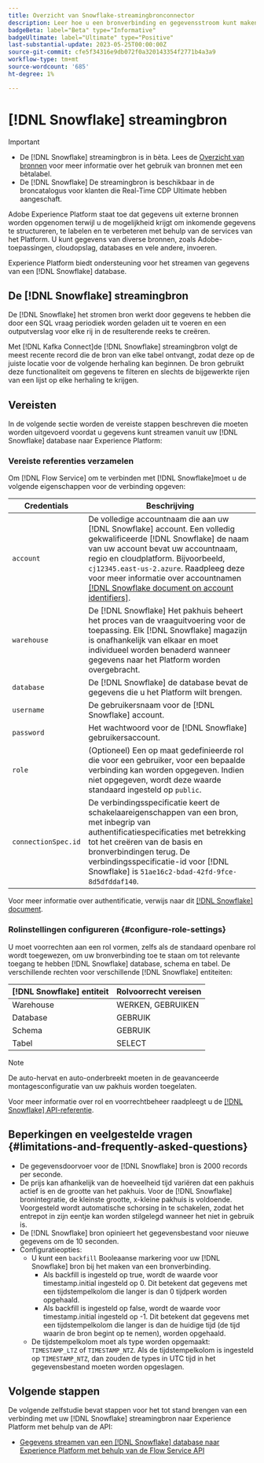 ```yaml
---
title: Overzicht van Snowflake-streamingbronconnector
description: Leer hoe u een bronverbinding en gegevensstroom kunt maken om streaminggegevens van uw Snowflake-instantie naar Adobe Experience Platform in te voeren
badgeBeta: label="Beta" type="Informative"
badgeUltimate: label="Ultimate" type="Positive"
last-substantial-update: 2023-05-25T00:00:00Z
source-git-commit: cfe5f34316e9db072f0a320143354f2771b4a3a9
workflow-type: tm+mt
source-wordcount: '685'
ht-degree: 1%

---
```


# [!DNL Snowflake] streamingbron

>[!IMPORTANT]
>
>* De [!DNL Snowflake] streamingbron is in bèta. Lees de [Overzicht van bronnen](../../home.md#terms-and-conditions) voor meer informatie over het gebruik van bronnen met een bètalabel.
>* De [!DNL Snowflake] De streamingbron is beschikbaar in de broncatalogus voor klanten die Real-Time CDP Ultimate hebben aangeschaft.


Adobe Experience Platform staat toe dat gegevens uit externe bronnen worden opgenomen terwijl u de mogelijkheid krijgt om inkomende gegevens te structureren, te labelen en te verbeteren met behulp van de services van het Platform. U kunt gegevens van diverse bronnen, zoals Adobe-toepassingen, cloudopslag, databases en vele andere, invoeren.

Experience Platform biedt ondersteuning voor het streamen van gegevens van een [!DNL Snowflake] database.

## De [!DNL Snowflake] streamingbron

De [!DNL Snowflake] het stromen bron werkt door gegevens te hebben die door een SQL vraag periodiek worden geladen uit te voeren en een outputverslag voor elke rij in de resulterende reeks te creëren.

Met [!DNL Kafka Connect]de [!DNL Snowflake] streamingbron volgt de meest recente record die de bron van elke tabel ontvangt, zodat deze op de juiste locatie voor de volgende herhaling kan beginnen. De bron gebruikt deze functionaliteit om gegevens te filteren en slechts de bijgewerkte rijen van een lijst op elke herhaling te krijgen.

## Vereisten

In de volgende sectie worden de vereiste stappen beschreven die moeten worden uitgevoerd voordat u gegevens kunt streamen vanuit uw [!DNL Snowflake] database naar Experience Platform:

### Vereiste referenties verzamelen

Om [!DNL Flow Service] om te verbinden met [!DNL Snowflake]moet u de volgende eigenschappen voor de verbinding opgeven:

| Credentials | Beschrijving |
| --- | --- |
| `account` | De volledige accountnaam die aan uw [!DNL Snowflake] account. Een volledig gekwalificeerde [!DNL Snowflake] de naam van uw account bevat uw accountnaam, regio en cloudplatform. Bijvoorbeeld, `cj12345.east-us-2.azure`. Raadpleeg deze voor meer informatie over accountnamen [[!DNL Snowflake document on account identifiers]](<https://docs.snowflake.com/en/user-guide/admin-account-identifier.html>). |
| `warehouse` | De [!DNL Snowflake] Het pakhuis beheert het proces van de vraaguitvoering voor de toepassing. Elk [!DNL Snowflake] magazijn is onafhankelijk van elkaar en moet individueel worden benaderd wanneer gegevens naar het Platform worden overgebracht. |
| `database` | De [!DNL Snowflake] de database bevat de gegevens die u het Platform wilt brengen. |
| `username` | De gebruikersnaam voor de [!DNL Snowflake] account. |
| `password` | Het wachtwoord voor de [!DNL Snowflake] gebruikersaccount. |
| `role` | (Optioneel) Een op maat gedefinieerde rol die voor een gebruiker, voor een bepaalde verbinding kan worden opgegeven. Indien niet opgegeven, wordt deze waarde standaard ingesteld op `public`. |
| `connectionSpec.id` | De verbindingsspecificatie keert de schakelaareigenschappen van een bron, met inbegrip van authentificatiespecificaties met betrekking tot het creëren van de basis en bronverbindingen terug. De verbindingsspecificatie-id voor [!DNL Snowflake] is `51ae16c2-bdad-42fd-9fce-8d5dfddaf140`. |

Voor meer informatie over authentificatie, verwijs naar dit [[!DNL Snowflake] document](<https://docs.snowflake.com/en/user-guide/key-pair-auth.html>).

### Rolinstellingen configureren {#configure-role-settings}

U moet voorrechten aan een rol vormen, zelfs als de standaard openbare rol wordt toegewezen, om uw bronverbinding toe te staan om tot relevante toegang te hebben [!DNL Snowflake] database, schema en tabel. De verschillende rechten voor verschillende [!DNL Snowflake] entiteiten:

| [!DNL Snowflake] entiteit | Rolvoorrecht vereisen |
| --- | --- |
| Warehouse | WERKEN, GEBRUIKEN |
| Database | GEBRUIK |
| Schema | GEBRUIK |
| Tabel | SELECT |

>[!NOTE]
>
>De auto-hervat en auto-onderbreekt moeten in de geavanceerde montagesconfiguratie van uw pakhuis worden toegelaten.

Voor meer informatie over rol en voorrechtbeheer raadpleegt u de [[!DNL Snowflake] API-referentie](<https://docs.snowflake.com/en/sql-reference/sql/grant-privilege>).

## Beperkingen en veelgestelde vragen {#limitations-and-frequently-asked-questions}

* De gegevensdoorvoer voor de [!DNL Snowflake] bron is 2000 records per seconde.
* De prijs kan afhankelijk van de hoeveelheid tijd variëren dat een pakhuis actief is en de grootte van het pakhuis. Voor de [!DNL Snowflake] bronintegratie, de kleinste grootte, x-kleine pakhuis is voldoende. Voorgesteld wordt automatische schorsing in te schakelen, zodat het entrepot in zijn eentje kan worden stilgelegd wanneer het niet in gebruik is.
* De [!DNL Snowflake] bron opinieert het gegevensbestand voor nieuwe gegevens om de 10 seconden.
* Configuratieopties:
   * U kunt een `backfill` Booleaanse markering voor uw [!DNL Snowflake] bron bij het maken van een bronverbinding.
      * Als backfill is ingesteld op true, wordt de waarde voor timestamp.initial ingesteld op 0. Dit betekent dat gegevens met een tijdstempelkolom die langer is dan 0 tijdperk worden opgehaald.
      * Als backfill is ingesteld op false, wordt de waarde voor timestamp.initial ingesteld op -1. Dit betekent dat gegevens met een tijdstempelkolom die langer is dan de huidige tijd (de tijd waarin de bron begint op te nemen), worden opgehaald.
   * De tijdstempelkolom moet als type worden opgemaakt: `TIMESTAMP_LTZ` of `TIMESTAMP_NTZ`. Als de tijdstempelkolom is ingesteld op `TIMESTAMP_NTZ`, dan zouden de types in UTC tijd in het gegevensbestand moeten worden opgeslagen.

## Volgende stappen

De volgende zelfstudie bevat stappen voor het tot stand brengen van een verbinding met uw [!DNL Snowflake] streamingbron naar Experience Platform met behulp van de API:

* [Gegevens streamen van een [!DNL Snowflake] database naar Experience Platform met behulp van de Flow Service API](../../tutorials/api/create/databases/snowflake-streaming.md)

